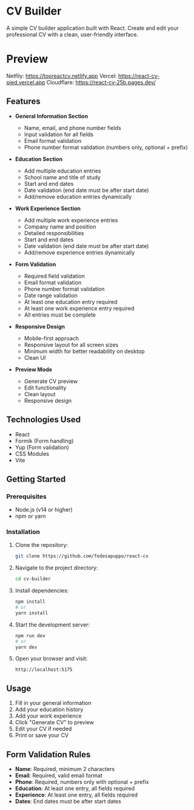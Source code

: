 # CV Builder

A simple CV builder application built with React. Create and edit your professional CV with a clean, user-friendly interface.

# Preview

Netfily: https://topreactcv.netlify.app
Vercel: https://react-cv-pied.vercel.app
Cloudflare: https://react-cv-25b.pages.dev/

## Features

- **General Information Section**
  - Name, email, and phone number fields
  - Input validation for all fields
  - Email format validation
  - Phone number format validation (numbers only, optional + prefix)

- **Education Section**
  - Add multiple education entries
  - School name and title of study
  - Start and end dates
  - Date validation (end date must be after start date)
  - Add/remove education entries dynamically

- **Work Experience Section**
  - Add multiple work experience entries
  - Company name and position
  - Detailed responsibilities
  - Start and end dates
  - Date validation (end date must be after start date)
  - Add/remove experience entries dynamically

- **Form Validation**
  - Required field validation
  - Email format validation
  - Phone number format validation
  - Date range validation
  - At least one education entry required
  - At least one work experience entry required
  - All entries must be complete

- **Responsive Design**
  - Mobile-first approach
  - Responsive layout for all screen sizes
  - Minimum width for better readability on desktop
  - Clean UI

- **Preview Mode**
  - Generate CV preview
  - Edit functionality
  - Clean layout
  - Responsive design

## Technologies Used

- React
- Formik (Form handling)
- Yup (Form validation)
- CSS Modules
- Vite

## Getting Started

### Prerequisites

- Node.js (v14 or higher)
- npm or yarn

### Installation

1. Clone the repository:
   ```bash
   git clone https://github.com/fedesapuppo/react-cv
   ```

2. Navigate to the project directory:
   ```bash
   cd cv-builder
   ```

3. Install dependencies:
   ```bash
   npm install
   # or
   yarn install
   ```

4. Start the development server:
   ```bash
   npm run dev
   # or
   yarn dev
   ```

5. Open your browser and visit:
   ```
   http://localhost:5175
   ```

## Usage

1. Fill in your general information
2. Add your education history
3. Add your work experience
4. Click "Generate CV" to preview
5. Edit your CV if needed
6. Print or save your CV

## Form Validation Rules

- **Name**: Required, minimum 2 characters
- **Email**: Required, valid email format
- **Phone**: Required, numbers only with optional + prefix
- **Education**: At least one entry, all fields required
- **Experience**: At least one entry, all fields required
- **Dates**: End dates must be after start dates
